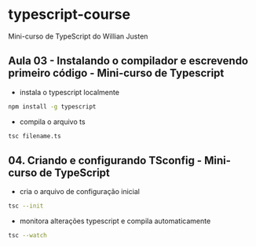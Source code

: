 # typescript-course
Mini-curso de TypeScript do Willian Justen

## Aula 03 - Instalando o compilador e escrevendo primeiro código - Mini-curso de Typescript

- instala o typescript localmente
```bash
npm install -g typescript
```
- compila o arquivo ts
```bash
tsc filename.ts
```
## 04. Criando e configurando TSconfig - Mini-curso de TypeScript
- cria o arquivo de configuração inicial
```bash
tsc --init
```
- monitora alterações typescript e compila automaticamente
```bash
tsc --watch
```